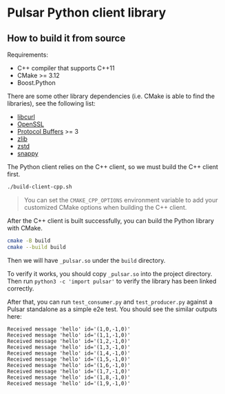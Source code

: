 <!--

    Licensed to the Apache Software Foundation (ASF) under one
    or more contributor license agreements.  See the NOTICE file
    distributed with this work for additional information
    regarding copyright ownership.  The ASF licenses this file
    to you under the Apache License, Version 2.0 (the
    "License"); you may not use this file except in compliance
    with the License.  You may obtain a copy of the License at

      http://www.apache.org/licenses/LICENSE-2.0

    Unless required by applicable law or agreed to in writing,
    software distributed under the License is distributed on an
    "AS IS" BASIS, WITHOUT WARRANTIES OR CONDITIONS OF ANY
    KIND, either express or implied.  See the License for the
    specific language governing permissions and limitations
    under the License.

-->

# Pulsar Python client library
<!-- TOC depthFrom:2 depthTo:3 withLinks:1 updateOnSave:1 orderedList:0 -->

## How to build it from source

Requirements:
- C++ compiler that supports C++11
- CMake >= 3.12
- Boost.Python

There are some other library dependencies (i.e. CMake is able to find the libraries), see the following list:
- [libcurl](https://curl.se/libcurl/)
- [OpenSSL](https://www.openssl.org/)
- [Protocol Buffers](https://github.com/protocolbuffers/protobuf) >= 3
- [zlib](https://github.com/madler/zlib)
- [zstd](https://github.com/facebook/zstd)
- [snappy](https://github.com/google/snappy)

The Python client relies on the C++ client, so we must build the C++ client first.

```bash
./build-client-cpp.sh
```

> You can set the `CMAKE_CPP_OPTIONS` environment variable to add your customized CMake options when building the C++ client.

After the C++ client is built successfully, you can build the Python library with CMake.

```bash
cmake -B build
cmake --build build
```

Then we will have `_pulsar.so` under the `build` directory.

To verify it works, you should copy `_pulsar.so` into the project directory. Then run `python3 -c 'import pulsar'` to verify the library has been linked correctly.

After that, you can run `test_consumer.py` and `test_producer.py` against a Pulsar standalone as a simple e2e test. You should see the similar outputs here:

```
Received message 'hello' id='(1,0,-1,0)'
Received message 'hello' id='(1,1,-1,0)'
Received message 'hello' id='(1,2,-1,0)'
Received message 'hello' id='(1,3,-1,0)'
Received message 'hello' id='(1,4,-1,0)'
Received message 'hello' id='(1,5,-1,0)'
Received message 'hello' id='(1,6,-1,0)'
Received message 'hello' id='(1,7,-1,0)'
Received message 'hello' id='(1,8,-1,0)'
Received message 'hello' id='(1,9,-1,0)'
```
